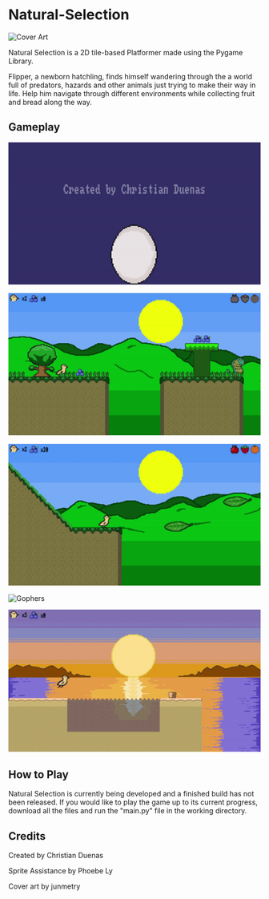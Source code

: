# Natural-Selection

![Cover Art](https://github.com/ChristianD37/Natural-Selection/blob/main/Screenshots/Cover%20Art.png)

Natural Selection is a 2D tile-based Platformer made using the Pygame Library. 

Flipper, a newborn hatchling, finds himself wandering through the a world full of predators, hazards and other animals just trying to make their way in life. Help him navigate through different environments while collecting fruit and bread along the way. 

## Gameplay

![Intro Screen](https://github.com/ChristianD37/Natural-Selection/blob/main/Screenshots/Intro_screen.gif)

![Chaparall Screen](https://github.com/ChristianD37/Natural-Selection/blob/main/Screenshots/Chaparall_screenshot.gif)

![Leaves](https://github.com/ChristianD37/Natural-Selection/blob/main/Screenshots/Leaves_screen.gif)

![Gophers](https://github.com/ChristianD37/Natural-Selection/blob/main/Screenshots/Gophers.gif)

![Swimming](https://github.com/ChristianD37/Natural-Selection/blob/main/Screenshots/Swimming.gif)


## How to Play

Natural Selection is currently being developed and a finished build has not been released. If you would like to play the game up to its current progress, download all the files and run the "main.py" file in the working directory. 

## Credits

Created by Christian Duenas

Sprite Assistance by Phoebe Ly

Cover art by junmetry
